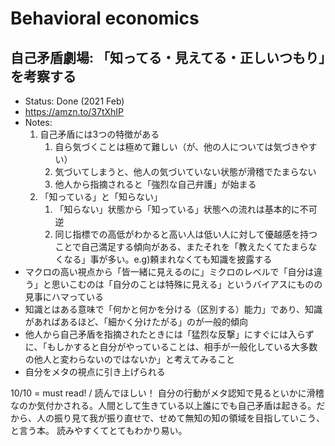 # Behavioral economics

## 自己矛盾劇場: 「知ってる・見えてる・正しいつもり」を考察する
- Status: Done (2021 Feb)
- https://amzn.to/37tXhIP
- Notes:
	1. 自己矛盾には3つの特徴がある
		1. 自ら気づくことは極めて難しい（が、他の人については気づきやすい）
		2. 気づいてしまうと、他人の気づいていない状態が滑稽でたまらない
		3. 他人から指摘されると「強烈な自己弁護」が始まる
	1. 「知っている」と「知らない」
		1. 「知らない」状態から「知っている」状態への流れは基本的に不可逆
		2. 同じ指標での高低がわかると高い人は低い人に対して優越感を持つことで自己満足する傾向がある、またそれを「教えたくてたまらなくなる」事が多い。e.g)頼まれなくても知識を披露する
- マクロの高い視点から「皆一緒に見えるのに」ミクロのレベルで「自分は違う」と思いこむのは「自分のことは特殊に見える」というバイアスにものの見事にハマっている
- 知識とはある意味で「何かと何かを分ける（区別する）能力」であり、知識があればあるほど、「細かく分けたがる」のが一般的傾向
-  他人から自己矛盾を指摘されたときには「猛烈な反撃」にすぐには入らずに、「もしかすると自分がやっていることは、相手が一般化している大多数の他人と変わらないのではないか」と考えてみること
-  	自分をメタの視点に引き上げられる

10/10 = must read! / 読んでほしい！
自分の行動がメタ認知で見るといかに滑稽なのか気付かされる。人間として生きている以上誰にでも自己矛盾は起きる。だから、人の振り見て我が振り直せで、せめて無知の知の領域を目指していこう、と言う本。
読みやすくてとてもわかり易い。
